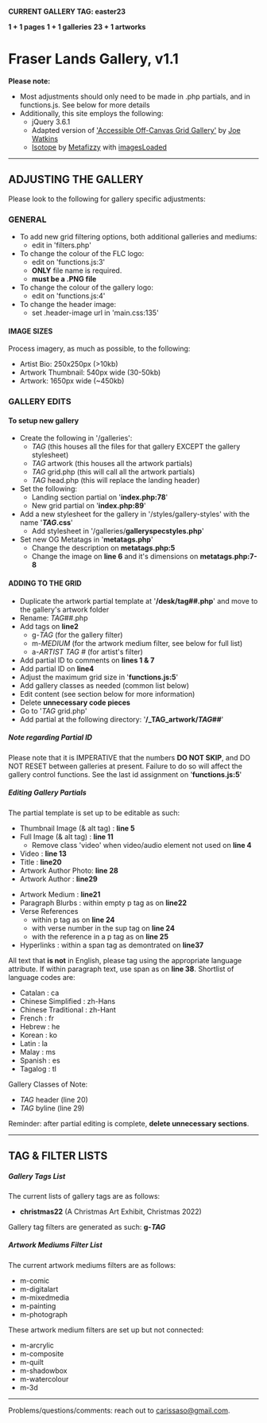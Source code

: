 **CURRENT GALLERY TAG: easter23**

__1 + 1 pages__
__1 + 1 galleries__
__23 + 1 artworks__


# Fraser Lands Gallery, v1.1 

__Please note:__
- Most adjustments should only need to be made in .php partials, and in functions.js. See below for more details
- Additionally, this site employs the following:
    - jQuery 3.6.1
    - Adapted version of ['Accessible Off-Canvas Grid Gallery'](https://codepen.io/joe-watkins/pen/RPZbrW/) by [Joe Watkins](https://codepen.io/joe-watkins)
    - [Isotope](https://isotope.metafizzy.co/) by [Metafizzy](https://metafizzy.co/) with [imagesLoaded](https://imagesloaded.desandro.com/)

---

## ADJUSTING THE GALLERY

Please look to the following for gallery specific adjustments:

### GENERAL

  - To add new grid filtering options, both additional galleries and mediums:
    - edit in 'filters.php'
  - To change the colour of the FLC logo:
    - edit on 'functions.js:3'
    - **ONLY** file name is required.
    - **must be a .PNG file**
  - To change the colour of the gallery logo:
    - edit on 'functions.js:4'
  - To change the header image:
    - set .header-image url in 'main.css:135'

#### IMAGE SIZES

Process imagery, as much as possible, to the following:

  - Artist Bio: 250x250px (>10kb)
  - Artwork Thumbnail: 540px wide (30-50kb)
  - Artwork: 1650px wide (~450kb)

### GALLERY EDITS

#### **To setup new gallery** ####
  
- Create the following in '/galleries':
  - _TAG_ (this houses all the files for that gallery EXCEPT the gallery stylesheet)
  - _TAG_ artwork (this houses all the artwork partials)
  - _TAG_ grid.php (this will call all the artwork partials)
  - _TAG_ head.php (this will replace the landing header)
- Set the following:
  - Landing section partial on '**index.php:78**'
  - New grid partial on '**index.php:89**'
- Add a new stylesheet for the gallery in '/styles/gallery-styles' with the name '**_TAG_.css**'
  - Add stylesheet in '/galleries/**galleryspecstyles.php**'
- Set new OG Metatags in '**metatags.php**'
  - Change the description on **metatags.php:5**
  - Change the image on **line 6** and it's dimensions on **metatags.php:7-8**

#### ADDING TO THE GRID
- Duplicate the artwork partial template at '**/desk/tag##.php**' and move to the gallery's artwork folder
- Rename: _TAG_##.php
- Add tags on **line2**
  - g-_TAG_ (for the gallery filter)
  - m-_MEDIUM_ (for the artwork medium filter, see below for full list)
  - a-_ARTIST TAG #_ (for artist's filter)
- Add partial ID to comments on **lines 1 & 7**
- Add partial ID on **line4**
- Adjust the maximum grid size in '**functions.js:5**'
- Add gallery classes as needed (common list below)
- Edit content (see section below for more information)
- Delete **unnecessary code pieces**
- Go to '_TAG_ grid.php'
- Add partial at the following directory: '**/_TAG_artwork/_TAG_##**'

##### Note regarding Partial ID

Please note that it is IMPERATIVE that the numbers **DO NOT SKIP**, and DO NOT RESET between galleries at present. Failure to do so will affect the gallery control functions. See the last id assignment on '**functions.js:5**'

##### Editing Gallery Partials

The partial template is set up to be editable as such:
- Thumbnail Image (& alt tag) : **line 5**
- Full Image (& alt tag) : **line 11**
  - Remove class 'video' when video/audio element not used on **line 4**
- Video : **line 13**
- Title : **line20**
- Artwork Author Photo: **line 28**
- Artwork Author : **line29**
<!-- - Artwork Author Bio : **line22** TAKEN OUT FOR NOW-->
- Artwork Medium : **line21**
- Paragraph Blurbs : within empty p tag as on **line22**
- Verse References
  - within p tag as on **line 24**
  - with verse number in the sup tag on **line 24**
  - with the reference in a p tag as on **line 25**
- Hyperlinks : within a span tag as demontrated on **line37**

All text that **is not** in English, please tag using the appropriate language attribute. If within paragraph text, use span as on **line 38**. Shortlist of language codes are:
- Catalan : ca
- Chinese Simplified : zh-Hans
- Chinese Traditional : zh-Hant
- French : fr
- Hebrew : he
- Korean : ko
- Latin : la
- Malay : ms
- Spanish : es
- Tagalog : tl

Gallery Classes of Note:
- _TAG_ header (line 20)
- _TAG_ byline (line 29)

Reminder: after partial editing is complete, **delete unnecessary sections**.

---

## TAG & FILTER LISTS

##### Gallery Tags List

The current lists of gallery tags are as follows:
- **christmas22** (A Christmas Art Exhibit, Christmas 2022)

Gallery tag filters are generated as such: **g-_TAG_**

##### Artwork Mediums Filter List

The current artwork mediums filters are as follows:
- m-comic
- m-digitalart
- m-mixedmedia
- m-painting
- m-photograph

These artwork medium filters are set up but not connected:
- m-arcrylic
- m-composite
- m-quilt
- m-shadowbox
- m-watercolour
- m-3d

---
Problems/questions/comments: reach out to carissaso@gmail.com.
